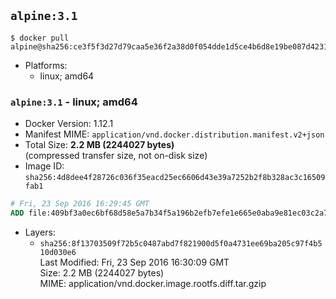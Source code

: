 ## `alpine:3.1`

```console
$ docker pull alpine@sha256:ce3f5f3d27d79caa5e36f2a38d0f054dde1d5ce4b6d8e19be087d42310fdcd04
```

-	Platforms:
	-	linux; amd64

### `alpine:3.1` - linux; amd64

-	Docker Version: 1.12.1
-	Manifest MIME: `application/vnd.docker.distribution.manifest.v2+json`
-	Total Size: **2.2 MB (2244027 bytes)**  
	(compressed transfer size, not on-disk size)
-	Image ID: `sha256:4d8dee4f28726c036f35eacd25ec6606d43e39a7252b2f8b328ac3c16509fab1`

```dockerfile
# Fri, 23 Sep 2016 16:29:45 GMT
ADD file:409bf3a0ec6bf68d58e5a7b34f5a196b2efb7efe1e665e0aba9e81ec03c2a7b6 in / 
```

-	Layers:
	-	`sha256:8f13703509f72b5c0487abd7f821900d5f0a4731ee69ba205c97f4b510d030e6`  
		Last Modified: Fri, 23 Sep 2016 16:30:09 GMT  
		Size: 2.2 MB (2244027 bytes)  
		MIME: application/vnd.docker.image.rootfs.diff.tar.gzip
